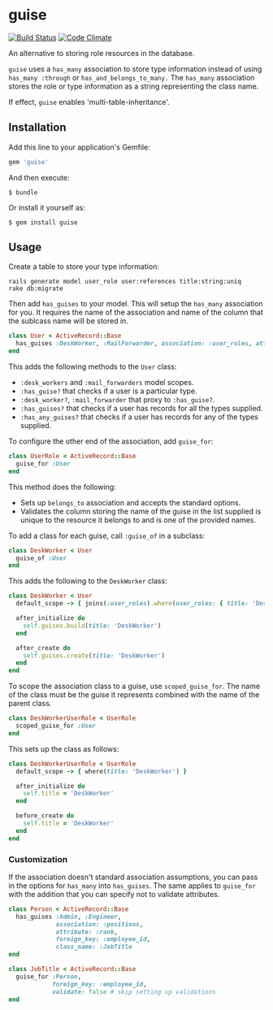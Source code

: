 # guise

[![Build Status](https://travis-ci.org/ecbypi/guise.png?branch=master)](https://travis-ci.org/ecbypi/guise)
[![Code Climate](https://codeclimate.com/github/ecbypi/guise.png)](https://codeclimate.com/github/ecbypi/guise)


An alternative to storing role resources in the database.

`guise` uses a `has_many` association to store type information instead of
using `has_many :through` or `has_and_belongs_to_many.` The `has_many` association
stores the role or type information as a string representing the class name.

If effect, `guise` enables 'multi-table-inheritance'.

## Installation

Add this line to your application's Gemfile:

```ruby
gem 'guise'
```

And then execute:

```
$ bundle
```

Or install it yourself as:

```
$ gem install guise
```


## Usage

Create a table to store your type information:

```
rails generate model user_role user:references title:string:uniq
rake db:migrate
```

Then add `has_guises` to your model. This will setup the `has_many` association
for you. It requires the name of the association and name of the column that
the sublcass name will be stored in.

```ruby
class User < ActiveRecord::Base
  has_guises :DeskWorker, :MailForwarder, association: :user_roles, attribute: :title
end
```

This adds the following methods to the `User` class:
* `:desk_workers` and `:mail_forwarders` model scopes.
* `:has_guise?` that checks if a user is a particular type.
* `:desk_worker?`, `:mail_forwarder` that proxy to `:has_guise?`.
* `:has_guises?` that checks if a user has records for all the types supplied.
* `:has_any_guises?` that checks if a user has records for any of the types supplied.

To configure the other end of the association, add `guise_for`:

```ruby
class UserRole < ActiveRecord::Base
  guise_for :User
end
```

This method does the following:
* Sets up `belongs_to` association and accepts the standard options.
* Validates the column storing the name of the guise in the list supplied is
  unique to the resource it belongs to and is one of the provided names.

To add a class for each guise, call `:guise_of` in a subclass:

```ruby
class DeskWorker < User
  guise_of :User
end
```

This adds the following to the `DeskWorker` class:

```ruby
class DeskWorker < User
  default_scope -> { joins(:user_roles).where(user_roles: { title: 'DeskWorker'}) }

  after_initialize do
    self.guises.build(title: 'DeskWorker')
  end

  after_create do
    self.guises.create(title: 'DeskWorker')
  end
end
```

To scope the association class to a guise, use `scoped_guise_for`. The name of
the class must be the guise it represents combined with the name of the parent
class.

```ruby
class DeskWorkerUserRole < UserRole
  scoped_guise_for :User
end
```

This sets up the class as follows:

```ruby
class DeskWorkerUserRole < UserRole
  default_scope -> { where(title: 'DeskWorker') }

  after_initialize do
    self.title = 'DeskWorker'
  end

  before_create do
    self.title = 'DeskWorker'
  end
end
```

### Customization

If the association doesn't standard association assumptions, you can pass in
the options for `has_many` into `has_guises`. The same applies to `guise_for`
with the addition that you can specify not to validate attributes.

```ruby
class Person < ActiveRecord::Base
  has_guises :Admin, :Engineer,
             association: :positions,
             attribute: :rank,
             foreign_key: :employee_id,
             class_name: :JobTitle
end

class JobTitle < ActiveRecord::Base
  guise_for :Person,
            foreign_key: :employee_id,
            validate: false # skip setting up validations
end
```
